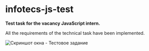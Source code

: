 # infotecs-js-test
**Test task for the vacancy JavaScript intern.**

All the requirements of the technical task have been implemented.

![Скриншот окна - Тестовое задание](https://user-images.githubusercontent.com/91370225/134772563-dbdc39d5-2496-4037-b75d-32052f92ee73.png)
